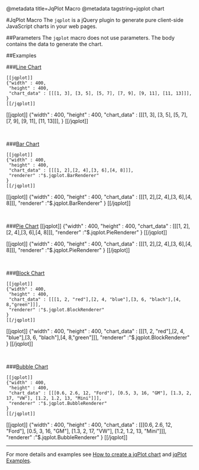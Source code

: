 @metadata title=JqPlot Macro
@metadata tagstring=jqplot chart

[new jqplt chart]:http://www.jqplot.com/docs/files/usage-txt.html
[jqPlot Examples]:http://www.jqplot.com/tests/
[line]: #/alkiradocs/LineChart
[bar]: #/alkiradocs/BarChart
[pie]: #/alkiradocs/PieChart
[block]: #/alkiradocs/BlockChart
[bubble]: #/alkiradocs/BubbleChart


#JqPlot Macro 
The `jqplot` is a jQuery plugin to generate pure client-side JavaScript charts in your web pages.


##Parameters
The `jqplot` macro does not use parameters.
The body contains the data to generate the chart.


##Examples

###[Line Chart][line]

    [[jqplot]]
    {"width" : 400,
     "height" : 400,
     "chart_data" : [[[1, 3], [3, 5], [5, 7], [7, 9], [9, 11], [11, 13]]],
    }
    [[/jqplot]]


[[jqplot]]
{"width" : 400,
 "height" : 400,
 "chart_data" : [[[1, 3], [3, 5], [5, 7], [7, 9], [9, 11], [11, 13]]],
}
[[/jqplot]]

<br />

###[Bar Chart][bar]

    [[jqplot]]
    {"width" : 400,
     "height" : 400,
     "chart_data" : [[[1, 2],[2, 4],[3, 6],[4, 8]]],
     "renderer" :"$.jqplot.BarRenderer"
    }
    [[/jqplot]]
    

[[jqplot]]
{"width" : 400,
 "height" : 400,
 "chart_data" : [[[1, 2],[2, 4],[3, 6],[4, 8]]],
 "renderer" :"$.jqplot.BarRenderer"
}
[[/jqplot]]

<br />

###[Pie Chart][pie]
    [[jqplot]]
    {"width" : 400,
     "height" : 400,
     "chart_data" : [[[1, 2],[2, 4],[3, 6],[4, 8]]],
     "renderer" :"$.jqplot.PieRenderer"
    }
    [[/jqplot]]


[[jqplot]]
{"width" : 400,
 "height" : 400,
 "chart_data" : [[[1, 2],[2, 4],[3, 6],[4, 8]]],
 "renderer" :"$.jqplot.PieRenderer"
}
[[/jqplot]]

<br />

###[Block Chart][block]

    [[jqplot]]
    {"width" : 400,
     "height" : 400,
     "chart_data" : [[[1, 2, "red"],[2, 4, "blue"],[3, 6, "blach"],[4, 8,"green"]]],
     "renderer" :"$.jqplot.BlockRenderer"
    }
    [[/jqplot]]


[[jqplot]]
{"width" : 400,
 "height" : 400,
 "chart_data" : [[[1, 2, "red"],[2, 4, "blue"],[3, 6, "blach"],[4, 8,"green"]]],
 "renderer" :"$.jqplot.BlockRenderer"
}
[[/jqplot]]

<br />

###[Bubble Chart][bubble]

    [[jqplot]]
    {"width" : 400,
     "height" : 400,
     "chart_data" : [[[0.6, 2.6, 12, "Ford"], [0.5, 3, 16, "GM"], [1.3, 2, 17, "VW"], [1.2, 1.2, 13, "Mini"]]],
     "renderer" :"$.jqplot.BubbleRenderer"
    }
    [[/jqplot]]


[[jqplot]]
{"width" : 400,
 "height" : 400,
 "chart_data" : [[[0.6, 2.6, 12, "Ford"], [0.5, 3, 16, "GM"], [1.3, 2, 17, "VW"], [1.2, 1.2, 13, "Mini"]]],
 "renderer" :"$.jqplot.BubbleRenderer"
}
[[/jqplot]]

- - -
For more details and examples see [How to create a jqPlot chart][new jqplt chart] and [jqPlot Examples][jqPlot Examples].
